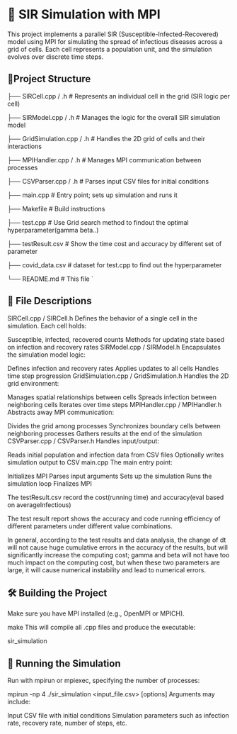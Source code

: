 # 🦠 SIR Simulation with MPI
This project implements a parallel SIR (Susceptible-Infected-Recovered) model using MPI for simulating the spread of infectious diseases across a grid of cells. Each cell represents a population unit, and the simulation evolves over discrete time steps.

## 📁Project Structure

├── SIRCell.cpp / .h         # Represents an individual cell in the grid (SIR logic per cell)

├── SIRModel.cpp / .h        # Manages the logic for the overall SIR simulation model

├── GridSimulation.cpp / .h  # Handles the 2D grid of cells and their interactions

├── MPIHandler.cpp / .h      # Manages MPI communication between processes

├── CSVParser.cpp / .h       # Parses input CSV files for initial conditions

├── main.cpp                 # Entry point; sets up simulation and runs it

├── Makefile                 # Build instructions

├── test.cpp                 # Use Grid search method to findout the optimal hyperparameter(gamma beta..)

├── testResult.csv           # Show the time cost and accuracy by different set of parameter

├── covid_data.csv           # dataset for test.cpp to find out the hyperparameter

└── README.md                # This file
`
## 🧠 File Descriptions
SIRCell.cpp / SIRCell.h
Defines the behavior of a single cell in the simulation. Each cell holds:

Susceptible, infected, recovered counts
Methods for updating state based on infection and recovery rates
SIRModel.cpp / SIRModel.h
Encapsulates the simulation model logic:

Defines infection and recovery rates
Applies updates to all cells
Handles time step progression
GridSimulation.cpp / GridSimulation.h
Handles the 2D grid environment:

Manages spatial relationships between cells
Spreads infection between neighboring cells
Iterates over time steps
MPIHandler.cpp / MPIHandler.h
Abstracts away MPI communication:

Divides the grid among processes
Synchronizes boundary cells between neighboring processes
Gathers results at the end of the simulation
CSVParser.cpp / CSVParser.h
Handles input/output:

Reads initial population and infection data from CSV files
Optionally writes simulation output to CSV
main.cpp
The main entry point:

Initializes MPI
Parses input arguments
Sets up the simulation
Runs the simulation loop
Finalizes MPI


The testResult.csv record the cost(running time) and accuracy(eval based on averageInfectious)

The test result report shows the accuracy and code running efficiency of different parameters under different value combinations.

In general, according to the test results and data analysis, the change of dt will not cause huge cumulative errors in the accuracy of the results, but will significantly increase the computing cost; gamma and beta will not have too much impact on the computing cost, but when these two parameters are large, it will cause numerical instability and lead to numerical errors.


 ## 🛠️ Building the Project
Make sure you have MPI installed (e.g., OpenMPI or MPICH).


make
This will compile all .cpp files and produce the executable:


sir_simulation

## 🚀 Running the Simulation
Run with mpirun or mpiexec, specifying the number of processes:


mpirun -np 4 ./sir_simulation <input_file.csv> [options]
Arguments may include:

Input CSV file with initial conditions
Simulation parameters such as infection rate, recovery rate, number of steps, etc.
